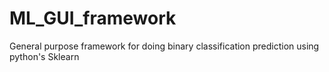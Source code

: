 # ML_GUI_framework
General purpose framework for doing binary classification prediction using python's Sklearn
